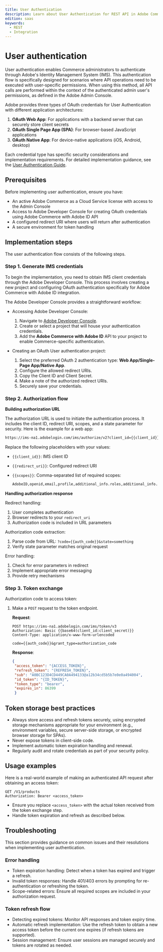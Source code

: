 ```yaml
---
title: User Authentication
description: Learn about User Authentication for REST API in Adobe Commerce as a Cloud Service.
edition: saas
keywords:
  - REST
  - Integration
--- 
```

 
# User authentication

User authentication enables Commerce administrators to authenticate through Adobe's Identity Management System (IMS). This authentication flow is specifically designed for scenarios where API operations need to be executed with user-specific permissions. When using this method, all API calls are performed within the context of the authenticated admin user's permissions, as defined in the Adobe Admin Console.

Adobe provides three types of OAuth credentials for User Authentication with different application architectures:

1. **OAuth Web App**:  For applications with a backend server that can securely store client secrets
1. **OAuth Single Page App (SPA)**: For browser-based JavaScript applications
1. **OAuth Native App**: For device-native applications (iOS, Android, desktop)

Each credential type has specific security considerations and implementation requirements. For detailed implementation guidance, see the [User Authentication Guide](https://developer.adobe.com/developer-console/docs/guides/authentication/UserAuthentication/implementation/).

## Prerequisites

Before implementing user authentication, ensure you have:

- An active Adobe Commerce as a Cloud Service license with access to the Admin Console
- Access to Adobe Developer Console for creating OAuth credentials using Adobe Commerce with Adobe ID API
- A configured redirect URI where users will return after authentication
- A secure environment for token handling

## Implementation steps

The user authentication flow consists of the following steps.

### Step 1. Generate IMS credentials

To begin the implementation, you need to obtain IMS client credentials through the Adobe Developer Console. This process involves creating a new project and configuring OAuth authentication specifically for Adobe Commerce with Adobe ID integration.

The Adobe Developer Console provides a straightforward workflow:

- Accessing Adobe Developer Console:

  1. Navigate to [Adobe Developer Console](https://developer.adobe.com/console).
  1. Create or select a project that will house your authentication credentials.
  1. Add the **Adobe Commerce with Adobe ID** API to your project to enable Commerce-specific authentication.

- Creating an OAuth User authentication project:

  1. Select the preferred OAuth 2 authentication type: **Web App/Single-Page App/Native App**.
  1. Configure the allowed redirect URIs.
  1. Copy the Client ID and Client Secret.
  1. Make a note of the authorized redirect URIs.
  1. Securely save your credentials.

### Step 2. Authorization flow

**Building authorization URL**

The authorization URL is used to initiate the authentication process. It includes the client ID, redirect URI, scopes, and a state parameter for security. Here is the example for a web app:

```html
https://ims-na1.adobelogin.com/ims/authorize/v2?client_id={{client_id}}&redirect_uri={{redirect_uri}}&scope={{scopes}}&state=something&response_type=code
```

Replace the following placeholders with your values:

- `{{client_id}}`: IMS client ID
- `{{redirect_uri}}`: Configured redirect URI
- `{{scopes}}`: Comma-separated list of required scopes:

  ```bash
  AdobeID,openid,email,profile,additional_info.roles,additional_info.projectedProductContext,commerce.accs
  ```

**Handling authorization response**

Redirect handling:

1. User completes authentication
1. Browser redirects to your `redirect_uri`
1. Authorization code is included in URL parameters

Authorization code extraction:

1. Parse code from URL: `?code={{auth_code}}&state=something`
1. Verify state parameter matches original request

Error handling:

1. Check for error parameters in redirect
1. Implement appropriate error messaging
1. Provide retry mechanisms

### Step 3. Token exchange

Authorization code to access token:

1. Make a `POST` request to the token endpoint.

   **Request**:
  
   ```http
   POST https://ims-na1.adobelogin.com/ims/token/v3
   Authorization: Basic {{base64(client_id:client_secret)}}
   Content-Type: application/x-www-form-urlencoded
   
   code={{auth_code}}&grant_type=authorization_code
   
   ```
  
   **Response**:
  
   ```json
   {
    "access_token": "{ACCESS_TOKEN}",
    "refresh_token": "{REFRESH_TOKEN}",
    "sub": "A0BC123D4CD449CA0A494133@a12b34cd5b5b7e0e0a494004",
    "id_token": "{ID_TOKEN}",
    "token_type": "bearer",
    "expires_in": 86399
    }
    ```

## Token storage best practices

- Always store access and refresh tokens securely, using encrypted storage mechanisms appropriate for your environment (e.g., environment variables, secure server-side storage, or encrypted browser storage for SPAs).
- Never expose tokens in client-side code.
- Implement automatic token expiration handling and renewal.
- Regularly audit and rotate credentials as part of your security policy.

## Usage examples

Here is a real-world example of making an authenticated API request after obtaining an access token:

```http
GET /V1/products
Authorization: Bearer <access_token>
```

- Ensure you replace `<access_token>` with the actual token received from the token exchange step.
- Handle token expiration and refresh as described below.

## Troubleshooting

This section provides guidance on common issues and their resolutions when implementing user authentication.

### Error handling

- Token expiration handling: Detect when a token has expired and trigger a refresh.
- Invalid token responses: Handle 401/403 errors by prompting for re-authentication or refreshing the token.
- Scope-related errors: Ensure all required scopes are included in your authorization request.

### Token refresh flow

- Detecting expired tokens: Monitor API responses and token expiry time.
- Automatic refresh implementation: Use the refresh token to obtain a new access token before the current one expires (if refresh tokens are supported).
- Session management: Ensure user sessions are managed securely and tokens are rotated as needed.

